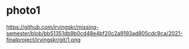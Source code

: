 # photo1
https://github.com/irvingskr/missing-semester/blob/bb51351db9b0cd48e4bf20c2a9193ad805cdc9ca/2021-finalproject/irvingskr/git/1.png
